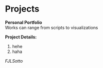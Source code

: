 # Projects
__Personal Portfolio__ <br>
Works can range from scripts to visualizations

__Project Details:__ <br>
1. hehe
2. haha

_FJLSotto_
